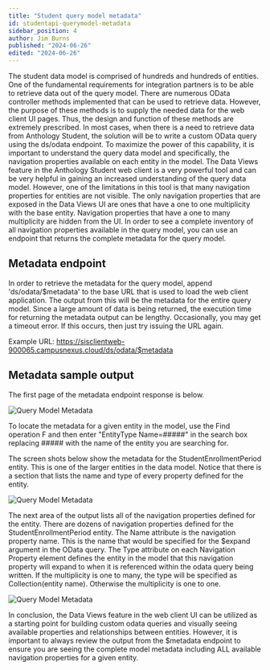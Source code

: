 ```yaml
---
title: "Student query model metadata"
id: studentapi-querymodel-metadata
sidebar_position: 4
author: Jim Burns
published: "2024-06-26"
edited: "2024-06-26"
---
```


The student data model is comprised of hundreds and hundreds of entities. One of the fundamental requirements for integration partners is to be able to retrieve data out of the query model. There are numerous OData controller methods implemented that can be used to retrieve data. However, the purpose of these methods is to supply the needed data for the web client UI pages. Thus, the design and function of these methods are extremely prescribed. In most cases, when there is a need to retrieve data from Anthology Student, the solution will be to write a custom OData query using the ds/odata endpoint. To maximize the power of this capability, it is important to understand the query data model and specifically, the navigation properties available on each entity in the model. The Data Views feature in the Anthology Student web client is a very powerful tool and can be very helpful in gaining an increased understanding of the query data model. However, one of the limitations in this tool is that many navigation properties for entities are not visible. The only navigation properties that are exposed in the Data Views UI are ones that have a one to one multiplicity with the base entity. Navigation properties that have a one to many multiplicity are hidden from the UI. In order to see a complete inventory of all navigation properties available in the query model, you can use an endpoint that returns the complete metadata for the query model.

## Metadata endpoint

In order to retrieve the metadata for the query model, append 'ds/odata/$metadata' to the base URL that is used to load the web client application. The output from this will be the metadata for the entire query model. Since a large amount of data is being returned, the execution time for returning the metadata output can be lengthy. Occasionally, you may get a timeout error. If this occurs, then just try issuing the URL again.

Example URL: https://sisclientweb-900065.campusnexus.cloud/ds/odata/$metadata

## Metadata sample output

The first page of the metadata endpoint response is below.

![Query Model Metadata](/assets/img/StudentQueryModelMetadata1.png)

To locate the metadata for a given entity in the model, use the Find operation <Ctrl/> F and then enter "EntityType Name=#####" in the search box replacing ##### with the name of the entity you are searching for.

The screen shots below show the metadata for the StudentEnrollmentPeriod entity. This is one of the larger entities in the data model. Notice that there is a section that lists the name and type of every property defined for the entity.

![Query Model Metadata](/assets/img/StudentQueryModelMetadata2.png)

The next area of the output lists all of the navigation properties defined for the entity. There are dozens of navigation properties defined for the StudentEnrollmentPeriod entity. The Name attribute is the navigation property name. This is the name that would be specified for the $expand argument in the OData query. The Type attribute on each Navigation Property element defines the entity in the model that this navigation property will expand to when it is referenced within the odata query being written. If the multiplicity is one to many, the type will be specified as Collection(entity name). Otherwise the multiplicity is one to one.

![Query Model Metadata](/assets/img/StudentQueryModelMetadata3.png)

In conclusion, the Data Views feature in the web client UI can be utilized as a starting point for building custom odata queries and visually seeing available properties and relationships between entities. However, it is important to always review the output from the $metadata endpoint to ensure you are seeing the complete model metadata including ALL available navigation properties for a given entity.
